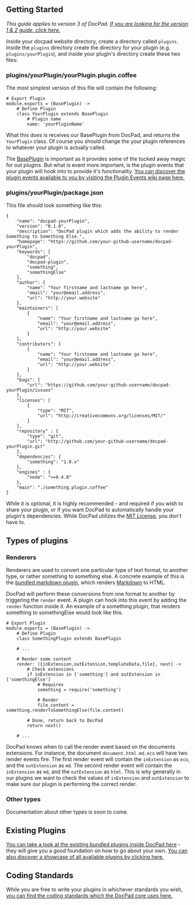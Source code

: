 ## Getting Started

*This guide applies to version 3 of DocPad. [If you are looking for the version 1 & 2 guide, click here.](https://github.com/bevry/docpad/wiki/Extending-v1-2)*

Inside your docpad website directory, create a directory called `plugins`. Inside the `plugins` directory create the directory for your plugin (e.g. `plugins/yourPlugin`), and inside your plugin's directory create these two files:

### plugins/yourPlugin/yourPlugin.plugin.coffee

The most simplest version of this file will contain the following:

	# Export Plugin
	module.exports = (BasePlugin) ->
		# Define Plugin
		class YourPlugin extends BasePlugin
			# Plugin name
			name: 'yourPluginName'

What this does is receives our BasePlugin from DocPad, and returns the `YourPlugin` class. Of course you should change the your plugin references to whatever your plugin is actually called.

The [BasePlugin](https://github.com/bevry/docpad/blob/master/lib/base-plugin.coffee) is important as it provides some of the tucked away magic for out plugins. But what is event more important, is the plugin events that your plugin will hook into to provide it's functionality. [You can discover the plugin events available to you by visiting the Plugin Events wiki page here.](https://github.com/bevry/docpad/wiki/Plugin-Events)


### plugins/yourPlugin/package.json

This file should look something like this:

	{
		"name": "docpad-yourPlugin",
		"version": "0.1.0",
		"description": "DocPad plugin which adds the ability to render Something to Something Else.",
		"homepage": "https://github.com/your-github-username/docpad-yourPlugin",
		"keywords": [
			"docpad",
			"docpad-plugin",
			"something",
			"somethingElse"
		],
		"author": {
			"name": "Your firstname and lastname go here",
			"email": "your@email.address",
			"url": "http://your.website"
		},
		"maintainers": [
			{
				"name": "Your firstname and lastname go here",
				"email": "your@email.address",
				"url": "http://your.website"
			}
		],
		"contributors": [
			{
				"name": "Your firstname and lastname go here",
				"email": "your@email.address",
				"url": "http://your.website"
			}
		],
		"bugs": {
			"url": "https://github.com/your-github-username/docpad-yourPlugin/issues"
		},
		"licenses": [
			{
				"type": "MIT",
				"url": "http://creativecommons.org/licenses/MIT/"
			}
		],
		"repository" : {
			"type": "git",
			"url": "http://github.com/your-github-username/docpad-yourPlugin.git"
		},
		"dependencies": {
			"something": "1.0.x"
		},
		"engines" : {
			"node": ">=0.4.0"
		},
		"main": "./something.plugin.coffee"
	}

While it is optional, it is highly recommended - and required if you wish to share your plugin, or if you want DocPad to automatically handle your plugin's dependencies. While DocPad utilizes the [MIT License](http://creativecommons.org/licenses/MIT/), you don't have to.


## Types of plugins

### Renderers

Renderers are used to convert one particular type of text format, to another type, or rather something to something else. A concrete example of this is the [bundled markdown plugin](https://github.com/bevry/docpad/blob/master/lib/exchange/plugins/markdown/markdown.plugin.coffee), which renders [Markdown](http://daringfireball.net/projects/markdown/basics) to HTML.

DocPad will perform these conversions from one format to another by triggering the `render` event. A plugin can hook into this event by adding the `render` function inside it. An example of a something plugin, that renders something to somethingElse would look like this.

	# Export Plugin
	module.exports = (BasePlugin) ->
		# Define Plugin
		class SomethingPlugin extends BasePlugin
		
		# ...
	
		# Render some content
		render: ({inExtension,outExtension,templateData,file}, next) ->
			# Check extensions
			if inExtension in ['something'] and outExtension in ['somethingElse']
				# Requires
				something = require('something')

				# Render
				file.content = something.renderToSomethingElse(file.content)
		
			# Done, return back to DocPad
			return next()
	
		# ...

DocPad knows when to call the render event based on the documents extensions. For instance, the document `document.html.md.eco` will have two render events fire. The first render event will contain the `inExtension` as `eco`, and the `outExtension` as `md`. The second render event will contain the `inExtension` as `md`, and the `outExtension` as `html`. This is why generally in our plugins we want to check the values of `inExtension` and `outExtension` to make sure our plugin is performing the correct render.


### Other types

Documentation about other types is soon to come.


## Existing Plugins

[You can take a look at the existing bundled plugins inside DocPad here](https://github.com/bevry/docpad/blob/master/lib/exchange) - they will give you a good foundation on how to go about your own. [You can also discover a showcase of all available plugins by clicking here.](https://github.com/bevry/docpad/wiki/Extensions)

## Coding Standards

While you are free to write your plugins in whichever standards you wish, [you can find the coding standards which the DocPad core uses here.](https://github.com/bevry/external/wiki/Coding-Standards)